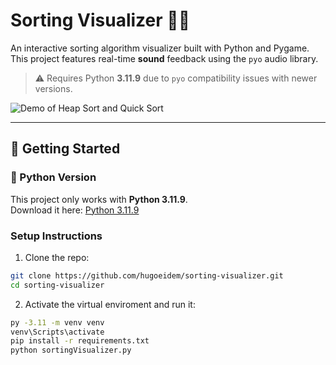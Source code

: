 # Sorting Visualizer 🎵🔢

An interactive sorting algorithm visualizer built with Python and Pygame.  
This project features real-time **sound** feedback using the `pyo` audio library.

> ⚠️ Requires Python **3.11.9** due to `pyo` compatibility issues with newer versions.

![Demo of Heap Sort and Quick Sort](visualizer.gif)

---

## 🔧 Getting Started

### 🐍 Python Version

This project only works with **Python 3.11.9**.  
Download it here: [Python 3.11.9](https://www.python.org/downloads/release/python-3119/)

### Setup Instructions

1. Clone the repo:
 ```bash
 git clone https://github.com/hugoeidem/sorting-visualizer.git
 cd sorting-visualizer
 ```

2. Activate the virtual enviroment and run it:
```bash
py -3.11 -m venv venv
venv\Scripts\activate
pip install -r requirements.txt
python sortingVisualizer.py
```
